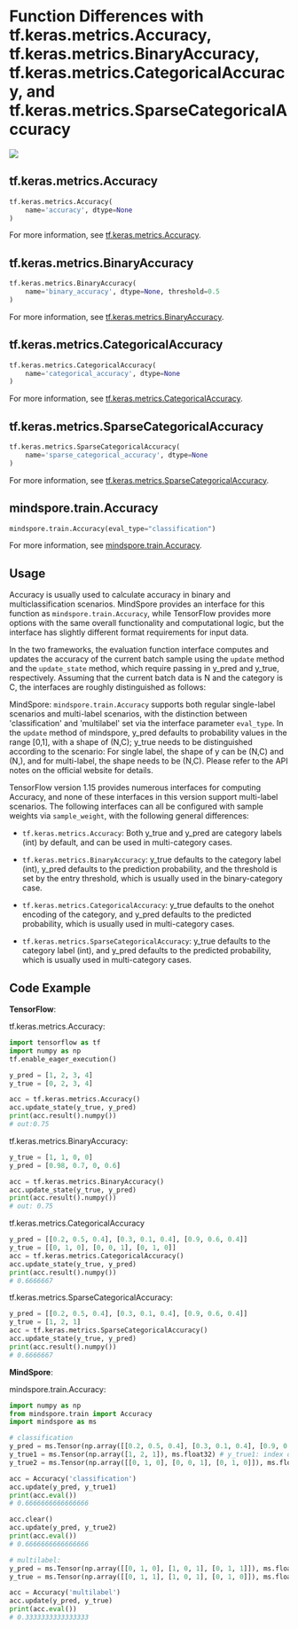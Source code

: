 # Function Differences with tf.keras.metrics.Accuracy, tf.keras.metrics.BinaryAccuracy, tf.keras.metrics.CategoricalAccuracy, and tf.keras.metrics.SparseCategoricalAccuracy

<a href="https://gitee.com/mindspore/docs/blob/r1.11/docs/mindspore/source_en/note/api_mapping/tensorflow_diff/metricAcc.md" target="_blank"><img src="https://mindspore-website.obs.cn-north-4.myhuaweicloud.com/website-images/r1.11/resource/_static/logo_source_en.png"></a>

## tf.keras.metrics.Accuracy

```python
tf.keras.metrics.Accuracy(
    name='accuracy', dtype=None
)
```

For more information, see [tf.keras.metrics.Accuracy](https://tensorflow.google.cn/versions/r1.15/api_docs/python/tf/keras/metrics/Accuracy).

## tf.keras.metrics.BinaryAccuracy

```python
tf.keras.metrics.BinaryAccuracy(
    name='binary_accuracy', dtype=None, threshold=0.5
)
```

For more information, see [tf.keras.metrics.BinaryAccuracy](https://tensorflow.google.cn/versions/r1.15/api_docs/python/tf/keras/metrics/BinaryAccuracy).

## tf.keras.metrics.CategoricalAccuracy

```python
tf.keras.metrics.CategoricalAccuracy(
    name='categorical_accuracy', dtype=None
)
```

For more information, see [tf.keras.metrics.CategoricalAccuracy](https://tensorflow.google.cn/versions/r1.15/api_docs/python/tf/keras/metrics/CategoricalAccuracy).

## tf.keras.metrics.SparseCategoricalAccuracy

```python
tf.keras.metrics.SparseCategoricalAccuracy(
    name='sparse_categorical_accuracy', dtype=None
)
```

For more information, see [tf.keras.metrics.SparseCategoricalAccuracy](https://tensorflow.google.cn/versions/r1.15/api_docs/python/tf/keras/metrics/SparseCategoricalAccuracy).

## mindspore.train.Accuracy

```python
mindspore.train.Accuracy(eval_type="classification")
```

For more information, see [mindspore.train.Accuracy](https://www.mindspore.cn/docs/en/r1.11/api_python/train/mindspore.train.Accuracy.html#mindspore.train.Accuracy).

## Usage

Accuracy is usually used to calculate accuracy in binary and multiclassification scenarios. MindSpore provides an interface for this function as `mindspore.train.Accuracy`, while TensorFlow provides more options with the same overall functionality and computational logic, but the interface has slightly different format requirements for input data.

In the two frameworks, the evaluation function interface computes and updates the accuracy of the current batch sample using the `update` method and the `update_state` method, which require passing in y_pred and y_true, respectively. Assuming that the current batch data is N and the category is C, the interfaces are roughly distinguished as follows:

MindSpore: `mindspore.train.Accuracy` supports both regular single-label scenarios and multi-label scenarios, with the distinction between 'classification' and 'multilabel' set via the interface parameter `eval_type`. In the `update` method of mindspore, y_pred defaults to probability values in the range [0,1], with a shape of (N,C); y_true needs to be distinguished according to the scenario: For single label, the shape of y can be (N,C) and (N,), and for multi-label, the shape needs to be (N,C). Please refer to the API notes on the official website for details.

TensorFlow version 1.15 provides numerous interfaces for computing Accuracy, and none of these interfaces in this version support multi-label scenarios. The following interfaces can all be configured with sample weights via `sample_weight`, with the following general differences:

- `tf.keras.metrics.Accuracy`: Both y_true and y_pred are category labels (int) by default, and can be used in multi-category cases.

- `tf.keras.metrics.BinaryAccuracy`: y_true defaults to the category label (int), y_pred defaults to the prediction probability, and the threshold is set by the entry threshold, which is usually used in the binary-category case.

- `tf.keras.metrics.CategoricalAccuracy`: y_true defaults to the onehot encoding of the category, and y_pred defaults to the predicted probability, which is usually used in multi-category cases.

- `tf.keras.metrics.SparseCategoricalAccuracy`: y_true defaults to the category label (int), and y_pred defaults to the predicted probability, which is usually used in multi-category cases.

## Code Example

**TensorFlow**:

tf.keras.metrics.Accuracy:

```python
import tensorflow as tf
import numpy as np
tf.enable_eager_execution()

y_pred = [1, 2, 3, 4]
y_true = [0, 2, 3, 4]

acc = tf.keras.metrics.Accuracy()
acc.update_state(y_true, y_pred)
print(acc.result().numpy())
# out:0.75
```

tf.keras.metrics.BinaryAccuracy:

```python
y_true = [1, 1, 0, 0]
y_pred = [0.98, 0.7, 0, 0.6]

acc = tf.keras.metrics.BinaryAccuracy()
acc.update_state(y_true, y_pred)
print(acc.result().numpy())
# out: 0.75
```

tf.keras.metrics.CategoricalAccuracy

```python
y_pred = [[0.2, 0.5, 0.4], [0.3, 0.1, 0.4], [0.9, 0.6, 0.4]]
y_true = [[0, 1, 0], [0, 0, 1], [0, 1, 0]]
acc = tf.keras.metrics.CategoricalAccuracy()
acc.update_state(y_true, y_pred)
print(acc.result().numpy())
# 0.6666667
```

tf.keras.metrics.SparseCategoricalAccuracy:

```python
y_pred = [[0.2, 0.5, 0.4], [0.3, 0.1, 0.4], [0.9, 0.6, 0.4]]
y_true = [1, 2, 1]
acc = tf.keras.metrics.SparseCategoricalAccuracy()
acc.update_state(y_true, y_pred)
print(acc.result().numpy())
# 0.6666667
```

**MindSpore**:

mindspore.train.Accuracy:

```python
import numpy as np
from mindspore.train import Accuracy
import mindspore as ms

# classification
y_pred = ms.Tensor(np.array([[0.2, 0.5, 0.4], [0.3, 0.1, 0.4], [0.9, 0.6, 0.4]]), ms.float32) # 1 2 0
y_true1 = ms.Tensor(np.array([1, 2, 1]), ms.float32) # y_true1: index of category
y_true2 = ms.Tensor(np.array([[0, 1, 0], [0, 0, 1], [0, 1, 0]]), ms.float32) # y_true2: one hot encoding

acc = Accuracy('classification')
acc.update(y_pred, y_true1)
print(acc.eval())
# 0.6666666666666666

acc.clear()
acc.update(y_pred, y_true2)
print(acc.eval())
# 0.6666666666666666

# multilabel:
y_pred = ms.Tensor(np.array([[0, 1, 0], [1, 0, 1], [0, 1, 1]]), ms.float32)
y_true = ms.Tensor(np.array([[0, 1, 1], [1, 0, 1], [0, 1, 0]]), ms.float32)

acc = Accuracy('multilabel')
acc.update(y_pred, y_true)
print(acc.eval())
# 0.3333333333333333
```

